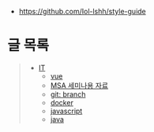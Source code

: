 - <https://github.com/Iol-lshh/style-guide>
# 글 목록
> - [IT](./IT/)
>   - [vue](./IT/front/vue/readme.md)
>   - [MSA 세미나용 자료](./IT/whats_msa/whats_msa.md)
>   - [git: branch](./IT/cicd/git/branch.md)
>   - [docker](./IT/cloud/docker/doc_docker.md)
>   - [javascript](./IT/javascript/doc_Js_Style.md)
>   - [java](./IT/java/doc_Java_Style.md)

